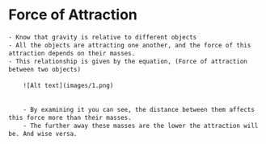# Force of Attraction
    - Know that gravity is relative to different objects
    - All the objects are attracting one another, and the force of this attraction depends on their masses.
    - This relationship is given by the equation, (Force of attraction between two objects)
        
        ![Alt text](images/1.png)

        
        - By examining it you can see, the distance between them affects this force more than their masses.
        - The further away these masses are the lower the attraction will be. And wise versa.
